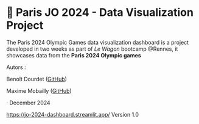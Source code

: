 # 🏅 Paris JO 2024 - Data Visualization Project

The Paris 2024 Olympic Games data visualization dashboard
is a project developed in two weeks as part of *Le Wagon* bootcamp @Rennes,
it showcases data from the 
**Paris 2024 Olympic games**

Autors : 

Benoît Dourdet ([GitHub](https://github.com/Ben-TerraPi))
    
Maxime Mobailly ([GitHub](https://github.com/maxmob35))
    
· December 2024

https://jo-2024-dashboard.streamlit.app/
Version 1.0
